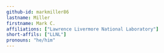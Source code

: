 ```yaml
---
github-id: markmiller86
lastname: Miller
firstname: Mark C.
affiliations: ["Lawrence Livermore National Laboratory"]
short-affils: ["LLNL"]
pronouns: "he/him"
---
```

